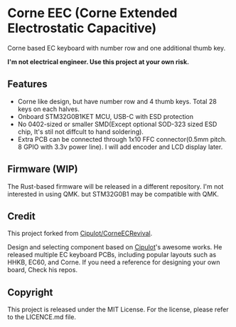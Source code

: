 # Corne EEC (Corne Extended Electrostatic Capacitive)
 Corne based EC keyboard with number row and one additional thumb key.
 
 **I'm not electrical engineer. Use this project at your own risk.**
 
## Features
* Corne like design, but have number row and 4 thumb keys. Total 28 keys on each halves.
* Onboard STM32G0B1KET MCU, USB-C with ESD protection
* No 0402-sized or smaller SMD(Except optional SOD-323 sized ESD chip, It's stil not diffcult to hand soldering).
* Extra PCB can be connected through 1x10 FFC connector(0.5mm pitch. 8 GPIO with 3.3v power line). I will add encoder and LCD display later.

## Firmware (WIP)

 The Rust-based firmware will be released in a different repository.
 I'm not interested in using QMK. but STM32G0B1 may be compatible with QMK.

## Credit
 This project forked from [Cipulot/CorneECRevival](https://github.com/Cipulot/CorneECRevival).
 
 Design and selecting component based on [Cipulot](https://github.com/Cipulot)'s awesome works. 
 He released multiple EC keyboard PCBs, including popular layouts such as HHKB, EC60, and Corne.
 If you need a reference for designing your own board, Check his repos.
 

## Copyright

This project is released under the MIT License. For the license, please refer to the LICENCE.md file.
